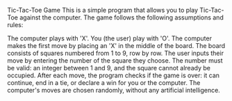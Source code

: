 Tic-Tac-Toe Game
This is a simple program that allows you to play Tic-Tac-Toe against the computer. The game follows the following assumptions and rules:

The computer plays with 'X'.
You (the user) play with 'O'.
The computer makes the first move by placing an 'X' in the middle of the board.
The board consists of squares numbered from 1 to 9, row by row.
The user inputs their move by entering the number of the square they choose.
The number must be valid: an integer between 1 and 9, and the square cannot already be occupied.
After each move, the program checks if the game is over: it can continue, end in a tie, or declare a win for you or the computer.
The computer's moves are chosen randomly, without any artificial intelligence.
